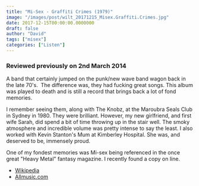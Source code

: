 ```yaml
---
title: "Mi-Sex - Graffiti Crimes (1979)"
image: "/images/post/wilt_20171215_Misex.Graffiti.Crimes.jpg"
date: 2017-12-15T00:00:00.0000000
draft: false
author: "David"
tags: ["misex"]
categories: ["Listen"]
---
```

### Reviewed previously on 2nd March 2014

 A band that certainly jumped on the punk/new wave band wagon back in the late 70's.  The difference was, they had fucking great songs. This album was played to death and is still a record that brings back a lot of fond memories.

 I remember seeing them, along with The Knobz, at the Maroubra Seals Club in Sydney in 1980. They were brilliant. However, my new girlfriend, and first wife Sarah, did spend a bit of time throwing up in the stair well. The smoky atmosphere and incredible volume was pretty intense to say the least. I also worked with Kevin Stanton's Mum at Kimberley Hospital. She was, and deserved to be, immensely proud. 

 One of my fondest memories was Mi-sex being referenced in the once great "Heavy Metal" fantasy magazine. I recently found a copy on line.

-  [Wikipedia](http://en.wikipedia.org/wiki/Mi-Sex)
-  [Allmusic.com](http://www.allmusic.com/artist/mi-sex-mn0000883983/)